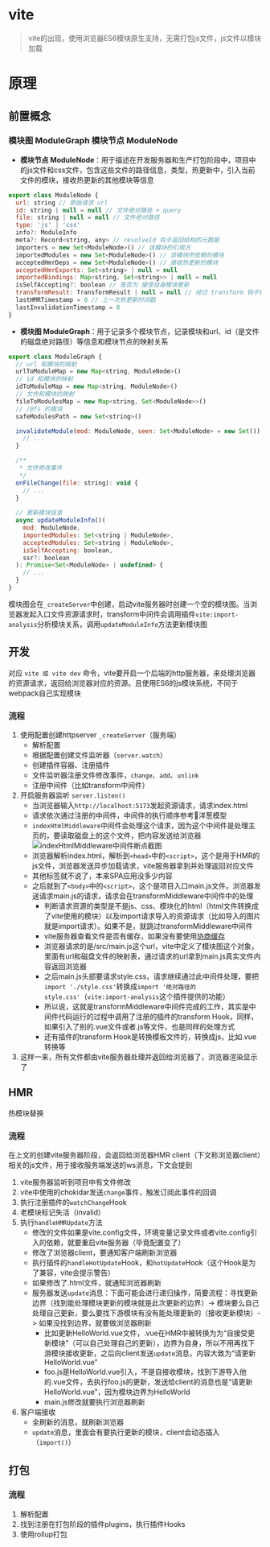 # vite

> vite的出现，使用浏览器ES6模块原生支持，无需打包js文件，js文件以模块加载

# 原理

## 前置概念

### 模块图 ModuleGraph 模块节点 ModuleNode

- **模块节点 ModuleNode**：用于描述在开发服务器和生产打包阶段中，项目中的js文件和css文件，包含这些文件的路径信息，类型，热更新中，引入当前文件的模块，接收热更新的其他模块等信息

```js
export class ModuleNode {
  url: string // 原始请求 url
  id: string | null = null // 文件绝对路径 + query
  file: string | null = null // 文件绝对路径
  type: 'js' | 'css'
  info?: ModuleInfo
  meta?: Record<string, any> // resolveId 钩子返回结构的元数据
  importers = new Set<ModuleNode>() // 该模块的引用方
  importedModules = new Set<ModuleNode>() // 该模块所依赖的模块
  acceptedHmrDeps = new Set<ModuleNode>() // 接收热更新的模块
  acceptedHmrExports: Set<string> | null = null
  importedBindings: Map<string, Set<string>> | null = null
  isSelfAccepting?: boolean // 是否为 接受自身模块更新  
  transformResult: TransformResult | null = null // 经过 transform 钩子编译后的结果
  lastHMRTimestamp = 0 // 上一次热更新时间戳
  lastInvalidationTimestamp = 0
}
```

- **模块图 ModuleGraph**：用于记录多个模块节点，记录模块和url、id（是文件的磁盘绝对路径）等信息和模块节点的映射关系

```js
export class ModuleGraph {
  // url 和模块的映射
  urlToModuleMap = new Map<string, ModuleNode>()
  // id 和模块的映射
  idToModuleMap = new Map<string, ModuleNode>()
  // 文件和模块的映射
  fileToModulesMap = new Map<string, Set<ModuleNode>>()
  // /@fs 的模块
  safeModulesPath = new Set<string>()

  invalidateModule(mod: ModuleNode, seen: Set<ModuleNode> = new Set()): void {
    // ...
  }

  /**
   * 文件修改事件
   */
  onFileChange(file: string): void {
    // ...
  }
  
  // 更新模块信息
  async updateModuleInfo()(
    mod: ModuleNode,
    importedModules: Set<string | ModuleNode>,
    acceptedModules: Set<string | ModuleNode>,
    isSelfAccepting: boolean,
    ssr?: boolean
  ): Promise<Set<ModuleNode> | undefined> {
    // ...
  }
}
```
模块图会在`_createServer`中创建，启动vite服务器时创建一个空的模块图。当浏览器发起入口文件资源请求时，transform中间件会调用插件`vite:import-analysis`分析模块关系，调用`updateModuleInfo`方法更新模块图

## 开发

对应 `vite 或 vite dev` 命令，vite要开启一个后端的http服务器，来处理浏览器的资源请求，返回给浏览器对应的资源。且使用ES6的js模块系统，不同于webpack自己实现模块

### 流程

1. 使用配置创建httpserver `_createServer`（服务端）
   - 解析配置
   - 根据配置创建文件监听器（`server.watch`）
   - 创建插件容器、注册插件
   - 文件监听器注册文件修改事件，`change`、`add`、`unlink`
   - 注册中间件（比如transform中间件）
2. 开启服务器监听 `server.listen()`  
   - 当浏览器输入`http://localhost:5173`发起资源请求，请求index.html
   - 请求依次通过注册的中间件，中间件的执行顺序参考🧅洋葱模型
   - `indexHtmlMiddleware`中间件会处理这个请求，因为这个中间件是处理主页的，要读取磁盘上的这个文件，把内容发送给浏览器
   ![indexHtmlMiddleware中间件断点截图]()
   - 浏览器解析index.html，解析到`<head>`中的`<script>`，这个是用于HMR的js文件，浏览器发送异步加载请求，vite服务器拿到并处理返回对应文件
   - 其他标签就不说了，本来SPA应用没多少内容
   - 之后就到了`<body>`中的`<script>`，这个是项目入口main.js文件。浏览器发送请求main.js的请求，请求会在transformMiddleware中间件中的处理
     - 判断请求资源的类型是不是js、css、模块化的html（html文件转换成了vite使用的模块）以及import请求导入的资源请求（比如导入的图片就是import请求）。如果不是，就跳过transformMiddleware中间件
     - vite服务器查看文件是否有缓存，如果没有要使用[协商缓存](../ECMAScript/缓存.md#协商缓存)
     - 浏览器请求的是/src/main.js这个url，vite中定义了模块图这个对象，里面有url和磁盘文件的映射表，通过请求的url拿到main.js真实文件内容返回浏览器
     - 之后main.js头部要请求style.css，请求继续通过此中间件处理，要把`import './style.css'`转换成`import '绝对路径的style.css'`（`vite:import-analysis`这个插件提供的功能）
     - 所以说，这就是transformMiddleware中间件完成的工作，其实是中间件代码运行的过程中调用了注册的插件的transform Hook，同样，如果引入了别的.vue文件或者.js等文件，也是同样的处理方式
     - 还有插件的transform Hook是转换模板文件的，转换成js，比如.vue转换等
3. 这样一来，所有文件都由vite服务器处理并返回给浏览器了，浏览器渲染显示了

## HMR
热模块替换

### 流程

在上文的创建vite服务器阶段，会返回给浏览器HMR client（下文称浏览器client）相关的js文件，用于接收服务端发送的ws消息，下文会提到

1. vite服务器监听到项目中有文件修改
2. vite中使用的chokidar发送`change`事件，触发订阅此事件的回调
3. 执行注册插件的`watchChange`Hook
4. 老模块标记失活（invalid）
5. 执行`handleHMRUpdate`方法
   - 修改的文件如果是vite.config文件，环境变量记录文件或者vite.config引入的依赖，就要重启vite服务器（毕竟配置变了）
   - 修改了浏览器client，要通知客户端刷新浏览器
   - 执行插件的`handleHotUpdate`Hook，和`hotUpdate`Hook（这个Hook是为了兼容，vite会提示警告）
   - 如果修改了.html文件，就通知浏览器刷新
   - 服务器发送`update`消息：下面可能会进行递归操作，简要流程：寻找更新边界（找到能处理模块更新的模块就是此次更新的边界）-> 模块要么自己处理自己更新，要么要找下游模块有没有能处理更新的（接收更新模块）-> 如果没找到边界，就要做浏览器刷新
     - 比如更新HelloWorld.vue文件，.vue在HMR中被转换为为“自接受更新模块”（可以自己处理自己的更新），边界为自身，所以不用再找下游模块接收更新，之后向client发送`update`消息，内容大致为“请更新HelloWorld.vue”
     - foo.js是HelloWorld.vue引入，不是自接收模块，找到下游导入他的.vue文件，去执行foo.js的更新，发送给client的消息也是“请更新HelloWorld.vue”，因为模块边界为HelloWorld
     - main.js修改就要执行浏览器刷新
6. 客户端接收
   - 全刷新的消息，就刷新浏览器
   - `update`消息，里面会有要执行更新的模块，client会动态插入（`import()`）

## 打包

### 流程

1. 解析配置
2. 找到注册在打包阶段的插件plugins，执行插件Hooks
3. 使用rollup打包


